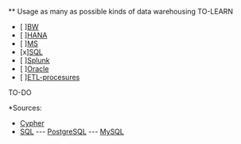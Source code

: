 ** Usage as many as possible kinds of data warehousing
TO-LEARN
- [ ][BW](https://www.sap.com/products/business-warehouse.html)
- [ ][HANA](https://en.wikipedia.org/wiki/SAP_HANA)
- [ ][MS](https://www.microsoft.com/en-us/sql-server/data-warehousing)
- [x][SQL]()
- [ ][Splunk](https://www.splunk.com/goto/book)
- [ ][Oracle](https://www.oracle.com/database/data-warehouse/index.html)
- [ ][ETL-procesures](http://datawarehouse4u.info/ETL-process.html)

TO-DO

*Sources:
- [Cypher](https://neo4j.com/docs/developer-manual/current/cypher/#cypher-intro)
- [SQL]()
--- [PostgreSQL]()
--- [MySQL]()
